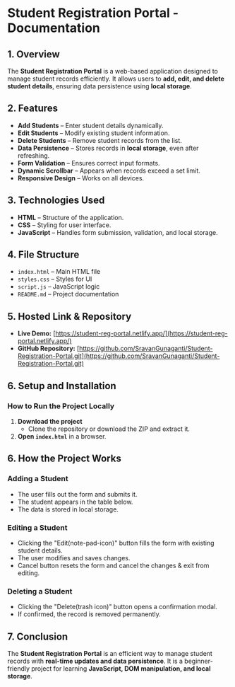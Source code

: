 # **Student Registration Portal \- Documentation**

## **1\. Overview**

The **Student Registration Portal** is a web-based application designed to manage student records efficiently. It allows users to **add, edit, and delete student details**, ensuring data persistence using **local storage**.

## **2\. Features**

* **Add Students** – Enter student details dynamically.  
* **Edit Students** – Modify existing student information.  
* **Delete Students** – Remove student records from the list.  
* **Data Persistence** – Stores records in **local storage**, even after refreshing.  
* **Form Validation** – Ensures correct input formats.  
* **Dynamic Scrollbar** – Appears when records exceed a set limit.  
* **Responsive Design** – Works on all devices.

## **3\. Technologies Used**

* **HTML** – Structure of the application.  
* **CSS** – Styling for user interface.  
* **JavaScript** – Handles form submission, validation, and local storage.

## **4\. File Structure**

* `index.html` – Main HTML file  
* `styles.css` – Styles for UI  
* `script.js` – JavaScript logic  
* `README.md` – Project documentation

## **5\. Hosted Link & Repository**

* **Live Demo:** [https://student-reg-portal.netlify.app/](https://student-reg-portal.netlify.app/)
* **GitHub Repository:** [https://github.com/SravanGunaganti/Student-Registration-Portal.git](https://github.com/SravanGunaganti/Student-Registration-Portal.git)

## 

## **6\. Setup and Installation**

### **How to Run the Project Locally**

1. **Download the project**  
   * Clone the repository or download the ZIP and extract it.  
2. **Open `index.html`** in a browser.

## **6\. How the Project Works**

### **Adding a Student**

* The user fills out the form and submits it.  
* The student appears in the table below.  
* The data is stored in local storage.

### **Editing a Student**

* Clicking the "Edit(note-pad-icon)" button fills the form with existing student details.  
* The user modifies and saves changes.  
* Cancel button resets the form and cancel the changes  & exit from editing.

### **Deleting a Student**

* Clicking the "Delete(trash icon)" button opens a confirmation modal.  
* If confirmed, the record is removed permanently.

## **7\. Conclusion**

The **Student Registration Portal** is an efficient way to manage student records with **real-time updates and data persistence**. It is a beginner-friendly project for learning **JavaScript, DOM manipulation, and local storage**.

